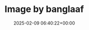 ---
archive_date: 2025-02-19
code: DF16PviR3rG
date: 2025-02-09 06:40:22+00:00
id: '3564010848664386246'
layout: post
media:
- id: '3564010848664386246'
  type: image
  url: media/DF16PviR3rG/3564010848664386246.jpg
permalink: /p/DF16PviR3rG/
thumbnail: media/DF16PviR3rG/3564010848664386246.jpg
title: Image by banglaaf
---